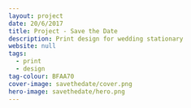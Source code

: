 ```yaml
---
layout: project
date: 20/6/2017
title: Project - Save the Date
description: Print design for wedding stationary
website: null
tags:
  - print
  - design
tag-colour: BFAA70
cover-image: savethedate/cover.png
hero-image: savethedate/hero.png
---
```


